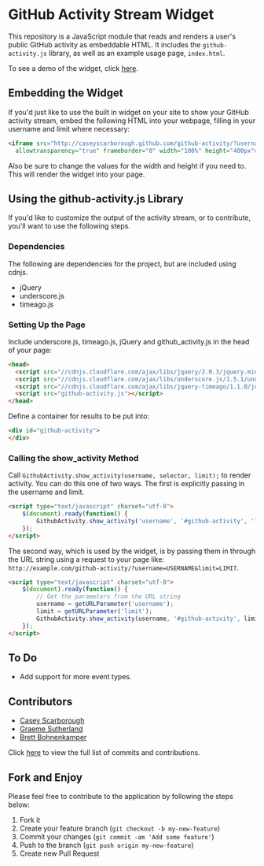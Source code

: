 # GitHub Activity Stream Widget

This repository is a JavaScript module that reads and renders a user's public GitHub activity as embeddable HTML. It includes the `github-activity.js` library, as well as an example usage page, `index.html`.

To see a demo of the widget, click [here](http://blog.caseyscarborough.com/activity/).

## Embedding the Widget

If you'd just like to use the built in widget on your site to show your GitHub activity stream, embed the following HTML into your webpage, filling in your username and limit where necessary:

```html
<iframe src="http://caseyscarborough.github.com/github-activity/?username=USERNAME&limit=20"
  allowtransparency="true" frameborder="0" width="100%" height="400px"></iframe>
```

Also be sure to change the values for the width and height if you need to. This will render the widget into your page.

## Using the github-activity.js Library

If you'd like to customize the output of the activity stream, or to contribute, you'll
want to use the following steps.

### Dependencies

The following are dependencies for the project, but are included using cdnjs.

* jQuery
* underscore.js
* timeago.js

### Setting Up the Page

Include underscore.js, timeago.js, jQuery and github_activity.js in the head of your page:

```html
<head>
  <script src="//cdnjs.cloudflare.com/ajax/libs/jquery/2.0.3/jquery.min.js"></script>
  <script src="//cdnjs.cloudflare.com/ajax/libs/underscore.js/1.5.1/underscore-min.js"></script>
  <script src="//cdnjs.cloudflare.com/ajax/libs/jquery-timeago/1.1.0/jquery.timeago.min.js"></script>
  <script src="github-activity.js"></script>
</head>
```

Define a container for results to be put into:

```html
<div id="github-activity">
</div>
```

### Calling the show_activity Method

Call `GithubActivity.show_activity(username, selector, limit);` to render activity.
You can do this one of two ways. The first is explicitly passing in the username and limit.

```html
<script type="text/javascript" charset="utf-8">
    $(document).ready(function() {
        GithubActivity.show_activity('username', '#github-activity', 'limit');
    });
</script>
```

The second way, which is used by the widget, is by passing them in through the URL string using a request to your page like:
`http://example.com/github-activity/?username=USERNAME&limit=LIMIT`.

```html
<script type="text/javascript" charset="utf-8">
    $(document).ready(function() {
        // Get the parameters from the URL string
        username = getURLParameter('username');
        limit = getURLParameter('limit');
        GithubActivity.show_activity(username, '#github-activity', limit);
    });
</script>
```

## To Do

* Add support for more event types.

## Contributors

* [Casey Scarborough](https://github.com/caseyscarborough)
* [Graeme Sutherland](https://github.com/grasuth)
* [Brett Bohnenkamper](https://github.com/KittyKatt)

Click [here](https://github.com/caseyscarborough/github-activity/commits/master) to view the full list of commits and contributions.

## Fork and Enjoy

Please feel free to contribute to the application by following the steps below:

1. Fork it
2. Create your feature branch (`git checkout -b my-new-feature`)
3. Commit your changes (`git commit -am 'Add some feature'`)
4. Push to the branch (`git push origin my-new-feature`)
5. Create new Pull Request
